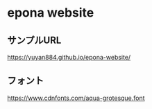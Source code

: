 # epona website

## サンプルURL

https://yuyan884.github.io/epona-website/


## フォント

https://www.cdnfonts.com/aqua-grotesque.font
